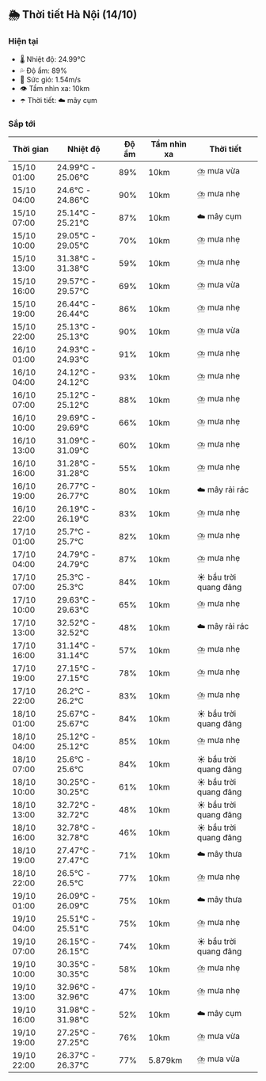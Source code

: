 ## 🌦️ Thời tiết Hà Nội (14/10)

### Hiện tại

- 🌡️ Nhiệt độ: 24.99℃
- 💦 Độ ẩm: 89%
- 💨 Sức gió: 1.54m/s
- 👁️ Tầm nhìn xa: 10km
- ☂️ Thời tiết: ☁️ mây cụm

### Sắp tới

| Thời gian | Nhiệt độ | Độ ẩm | Tầm nhìn xa | Thời tiết |
| --- | --- | --- | --- | --- |
| 15/10 01:00 | 24.99℃ - 25.06℃ | 89% | 10km | ⛈️ mưa vừa |
| 15/10 04:00 | 24.6℃ - 24.86℃ | 90% | 10km | ⛈️ mưa nhẹ |
| 15/10 07:00 | 25.14℃ - 25.21℃ | 87% | 10km | ☁️ mây cụm |
| 15/10 10:00 | 29.05℃ - 29.05℃ | 70% | 10km | ⛈️ mưa nhẹ |
| 15/10 13:00 | 31.38℃ - 31.38℃ | 59% | 10km | ⛈️ mưa nhẹ |
| 15/10 16:00 | 29.57℃ - 29.57℃ | 69% | 10km | ⛈️ mưa vừa |
| 15/10 19:00 | 26.44℃ - 26.44℃ | 86% | 10km | ⛈️ mưa nhẹ |
| 15/10 22:00 | 25.13℃ - 25.13℃ | 90% | 10km | ⛈️ mưa vừa |
| 16/10 01:00 | 24.93℃ - 24.93℃ | 91% | 10km | ⛈️ mưa nhẹ |
| 16/10 04:00 | 24.12℃ - 24.12℃ | 93% | 10km | ⛈️ mưa nhẹ |
| 16/10 07:00 | 25.12℃ - 25.12℃ | 88% | 10km | ⛈️ mưa nhẹ |
| 16/10 10:00 | 29.69℃ - 29.69℃ | 66% | 10km | ⛈️ mưa nhẹ |
| 16/10 13:00 | 31.09℃ - 31.09℃ | 60% | 10km | ⛈️ mưa nhẹ |
| 16/10 16:00 | 31.28℃ - 31.28℃ | 55% | 10km | ⛈️ mưa nhẹ |
| 16/10 19:00 | 26.77℃ - 26.77℃ | 80% | 10km | ☁️ mây rải rác |
| 16/10 22:00 | 26.19℃ - 26.19℃ | 83% | 10km | ⛈️ mưa nhẹ |
| 17/10 01:00 | 25.7℃ - 25.7℃ | 82% | 10km | ⛈️ mưa nhẹ |
| 17/10 04:00 | 24.79℃ - 24.79℃ | 87% | 10km | ⛈️ mưa nhẹ |
| 17/10 07:00 | 25.3℃ - 25.3℃ | 84% | 10km | ☀️ bầu trời quang đãng |
| 17/10 10:00 | 29.63℃ - 29.63℃ | 65% | 10km | ⛈️ mưa nhẹ |
| 17/10 13:00 | 32.52℃ - 32.52℃ | 48% | 10km | ☁️ mây rải rác |
| 17/10 16:00 | 31.14℃ - 31.14℃ | 57% | 10km | ⛈️ mưa nhẹ |
| 17/10 19:00 | 27.15℃ - 27.15℃ | 78% | 10km | ⛈️ mưa nhẹ |
| 17/10 22:00 | 26.2℃ - 26.2℃ | 83% | 10km | ⛈️ mưa nhẹ |
| 18/10 01:00 | 25.67℃ - 25.67℃ | 84% | 10km | ☀️ bầu trời quang đãng |
| 18/10 04:00 | 25.12℃ - 25.12℃ | 85% | 10km | ⛈️ mưa nhẹ |
| 18/10 07:00 | 25.6℃ - 25.6℃ | 84% | 10km | ☀️ bầu trời quang đãng |
| 18/10 10:00 | 30.25℃ - 30.25℃ | 61% | 10km | ☀️ bầu trời quang đãng |
| 18/10 13:00 | 32.72℃ - 32.72℃ | 48% | 10km | ☀️ bầu trời quang đãng |
| 18/10 16:00 | 32.78℃ - 32.78℃ | 46% | 10km | ☀️ bầu trời quang đãng |
| 18/10 19:00 | 27.47℃ - 27.47℃ | 71% | 10km | ☁️ mây thưa |
| 18/10 22:00 | 26.5℃ - 26.5℃ | 77% | 10km | ⛈️ mưa nhẹ |
| 19/10 01:00 | 26.09℃ - 26.09℃ | 75% | 10km | ☁️ mây thưa |
| 19/10 04:00 | 25.51℃ - 25.51℃ | 75% | 10km | ⛈️ mưa nhẹ |
| 19/10 07:00 | 26.15℃ - 26.15℃ | 74% | 10km | ☀️ bầu trời quang đãng |
| 19/10 10:00 | 30.35℃ - 30.35℃ | 58% | 10km | ⛈️ mưa nhẹ |
| 19/10 13:00 | 32.96℃ - 32.96℃ | 47% | 10km | ⛈️ mưa nhẹ |
| 19/10 16:00 | 31.98℃ - 31.98℃ | 52% | 10km | ☁️ mây cụm |
| 19/10 19:00 | 27.25℃ - 27.25℃ | 76% | 10km | ⛈️ mưa vừa |
| 19/10 22:00 | 26.37℃ - 26.37℃ | 77% | 5.879km | ⛈️ mưa vừa |
